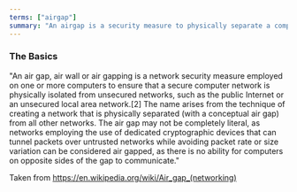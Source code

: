 ```yaml
---
terms: ["airgap"]
summary: "An airgap is a security measure to physically separate a computer or device from all other networks, such as the Internet."
---
```


### The Basics

"An air gap, air wall or air gapping is a network security measure employed on one or more computers to ensure that a secure computer network is physically isolated from unsecured networks, such as the public Internet or an unsecured local area network.[2] The name arises from the technique of creating a network that is physically separated (with a conceptual air gap) from all other networks. The air gap may not be completely literal, as networks employing the use of dedicated cryptographic devices that can tunnel packets over untrusted networks while avoiding packet rate or size variation can be considered air gapped, as there is no ability for computers on opposite sides of the gap to communicate."

Taken from https://en.wikipedia.org/wiki/Air_gap_(networking)

